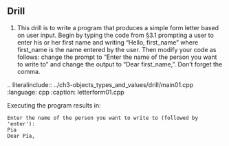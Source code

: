 ## Drill


1. This drill is to write a program that produces a simple form letter based on user input. 
Begin by typing the code from §3.1 prompting a user to enter his or her first name and writing “Hello, first_name” where first_name is the name entered by the user. 
Then modify your code as follows: change the prompt to “Enter the name of the person you want to write to” and change the output to “Dear first_name,”. Don’t forget the comma.

.. literalinclude:: ../ch3-objects_types_and_values/drill/main01.cpp
   :language: cpp
   :caption: letterform01.cpp
   
Executing the program results in: 

``` 
Enter the name of the person you want to write to (followed by 'enter'):
Pia
Dear Pia,
``` 
